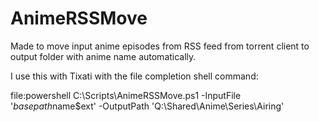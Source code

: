 # AnimeRSSMove
Made to move input anime episodes from RSS feed from torrent client to output folder with anime name automatically.

I use this with Tixati with the file completion shell command:

file:powershell C:\Scripts\AnimeRSSMove.ps1 -InputFile '$basepath$name$ext' -OutputPath 'Q:\Shared\Anime\Series\Airing\'
